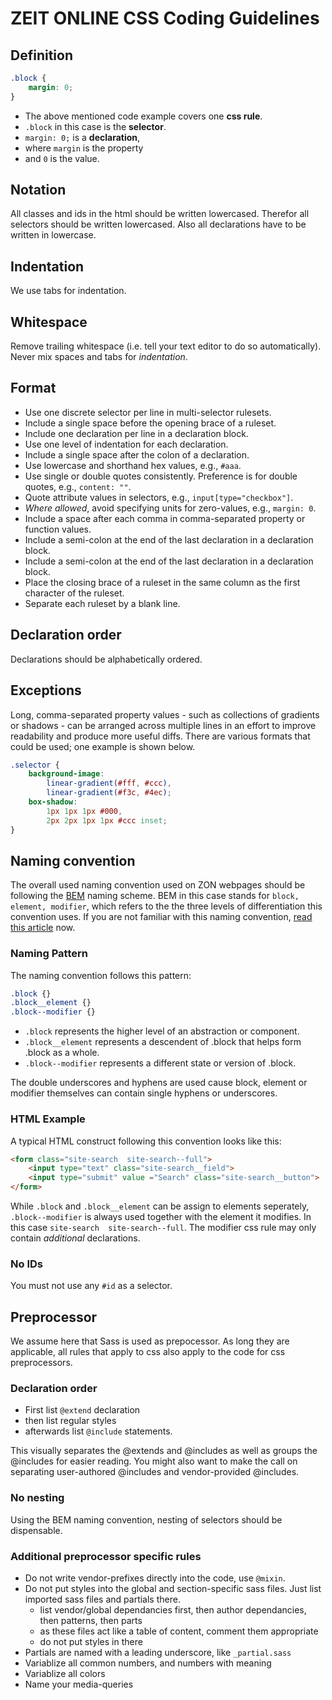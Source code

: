 # ZEIT ONLINE CSS Coding Guidelines

## Definition
```css
.block {
    margin: 0;
}
```

- The above mentioned code example covers one **css rule**.
- `.block` in this case is the **selector**.
- `margin: 0;` is a **declaration**,
- where `margin` is the property
- and `0` is the value.

## Notation
All classes and ids in the html should be written lowercased. Therefor all selectors should be written lowercased. Also all declarations have to be written in lowercase.

## Indentation
We use tabs for indentation.

## Whitespace
Remove trailing whitespace (i.e. tell your text editor to do so automatically). Never mix spaces and tabs for *indentation*.

## Format
- Use one discrete selector per line in multi-selector rulesets.
- Include a single space before the opening brace of a ruleset.
- Include one declaration per line in a declaration block.
- Use one level of indentation for each declaration.
- Include a single space after the colon of a declaration.
- Use lowercase and shorthand hex values, e.g., `#aaa`.
- Use single or double quotes consistently. Preference is for double quotes, e.g., `content: ""`.
- Quote attribute values in selectors, e.g., `input[type="checkbox"]`.
- *Where allowed*, avoid specifying units for zero-values, e.g., `margin: 0`.
- Include a space after each comma in comma-separated property or function values.
- Include a semi-colon at the end of the last declaration in a declaration block.
- Include a semi-colon at the end of the last declaration in a declaration block.
- Place the closing brace of a ruleset in the same column as the first character of the ruleset.
- Separate each ruleset by a blank line.

## Declaration order
Declarations should be alphabetically ordered.

## Exceptions
Long, comma-separated property values - such as collections of gradients or shadows - can be arranged across multiple lines in an effort to improve readability and produce more useful diffs. There are various formats that could be used; one example is shown below.
```css
.selector {
    background-image:
        linear-gradient(#fff, #ccc),
        linear-gradient(#f3c, #4ec);
    box-shadow:
        1px 1px 1px #000,
        2px 2px 1px 1px #ccc inset;
}
```

## Naming convention
The overall used naming convention used on ZON webpages should be following the [BEM][1] naming scheme. BEM in this case stands for `block, element, modifier`, which refers to the the three levels of differentiation this convention uses. If you are not familiar with this naming convention, [read this article][2] now.

### Naming Pattern
The naming convention follows this pattern:
```css
.block {}
.block__element {}
.block--modifier {}
```

- `.block` represents the higher level of an abstraction or component.
- `.block__element` represents a descendent of .block that helps form .block as a whole.
- `.block--modifier` represents a different state or version of .block.

The double underscores and hyphens are used cause block, element or modifier themselves can contain single hyphens or underscores.

### HTML Example
A typical HTML construct following this convention looks like this:
```html
<form class="site-search  site-search--full">
    <input type="text" class="site-search__field">
    <input type="submit" value ="Search" class="site-search__button">
</form>
```

While `.block` and `.block__element` can be assign to elements seperately, `.block--modifier` is always used together with the element it modifies. In this case `site-search  site-search--full`. The modifier css rule may only contain *additional* declarations.

### No IDs
You must not use any `#id` as a selector.

[1]: http://bem.info/ "BEM – Technology for creating web applications"
[2]: http://csswizardry.com/2013/01/mindbemding-getting-your-head-round-bem-syntax/ "MindBEMding – getting your head ’round BEM syntax"

## Preprocessor
We assume here that Sass is used as prepocessor. As long they are applicable, all rules that apply to css also apply to the code for css preprocessors.

### Declaration order
- First list `@extend` declaration
- then list regular styles
- afterwards list `@include` statements.

This visually separates the @extends and @includes as well as groups the @includes for easier reading. You might also want to make the call on separating user-authored @includes and vendor-provided @includes.

### No nesting
Using the BEM naming convention, nesting of selectors should be dispensable.

### Additional preprocessor specific rules
- Do not write vendor-prefixes directly into the code, use `@mixin`.
- Do not put styles into the global and section-specific sass files. Just list imported sass files and partials there.
    + list vendor/global dependancies first, then author dependancies, then patterns, then parts
    + as these files act like a table of content, comment them appropriate
    + do not put styles in there
- Partials are named with a leading underscore, like `_partial.sass`
- Variablize all common numbers, and numbers with meaning
- Variablize all colors
- Name your media-queries








